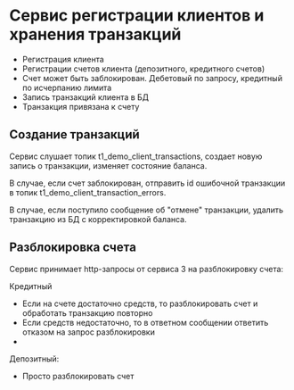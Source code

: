 # Сервис регистрации клиентов и хранения транзакций

- Регистрация клиента
- Регистрации счетов клиента (депозитного, кредитного счетов)
- Счет может быть заблокирован. Дебетовый по запросу, кредитный по исчерпанию лимита
- Запись транзакций клиента в БД
- Транзакция привязана к счету

## Создание транзакций
Сервис слушает топик t1_demo_client_transactions, создает новую запись о транзакции, изменяет состояние баланса.

В случае, если счет заблокирован, отправить id ошибочной транзакции в топик t1_demo_client_transaction_errors.

В случае, если поступило сообщение об "отмене" транзакции, удалить транзакцию из БД с корректировкой баланса.

## Разблокировка счета
Сервис принимает http-запросы от сервиса 3 на разблокировку счета:

Кредитный
- Если на счете достаточно средств, то разблокировать счет и обработать транзакцию повторно
- Если средств недостаточно, то в ответном сообщении ответить отказом на запрос разблокировки
- 
Депозитный:
- Просто разблокировать счет